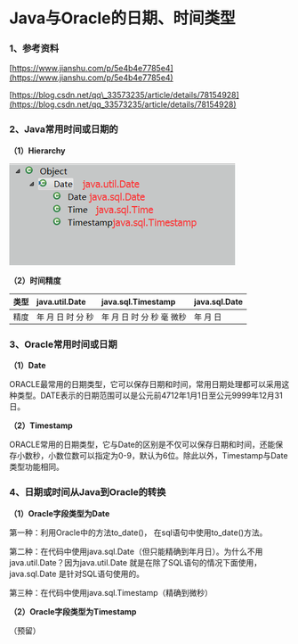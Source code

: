 # Java与Oracle的日期、时间类型

### 1、参考资料

[https://www.jianshu.com/p/5e4b4e7785e4](https://www.jianshu.com/p/5e4b4e7785e4)

[https://blog.csdn.net/qq\_33573235/article/details/78154928](https://blog.csdn.net/qq_33573235/article/details/78154928)

### 2、Java常用时间或日期的

**（1）Hierarchy**

![](/assets/时间或日期类继承图.png)

**（2）时间精度**

| 类型 | java.util.Date | java.sql.Timestamp | java.sql.Date |
| :--- | :--- | :--- | :--- |
| 精度 | 年 月 日 时 分 秒 | 年 月 日 时 分 秒 毫 微秒 | 年 月 日 |

### 3、Oracle常用时间或日期

**（1）Date**

ORACLE最常用的日期类型，它可以保存日期和时间，常用日期处理都可以采用这种类型。DATE表示的日期范围可以是公元前4712年1月1日至公元9999年12月31日。

**（2）Timestamp**

ORACLE常用的日期类型，它与Date的区别是不仅可以保存日期和时间，还能保存小数秒，小数位数可以指定为0-9，默认为6位。除此以外，Timestamp与Date类型功能相同。

### 4、日期或时间从Java到Oracle的转换

**（1）Oracle字段类型为Date**

第一种：利用Oracle中的方法to\_date\(\)， 在sql语句中使用to\_date\(\)方法。

第二种：在代码中使用java.sql.Date（但只能精确到年月日）。为什么不用java.util.Date？因为java.util.Date 就是在除了SQL语句的情况下面使用，java.sql.Date 是针对SQL语句使用的。

第三种：在代码中使用java.sql.Timestamp（精确到微秒）

**（2）Oracle字段类型为Timestamp**

（预留）

